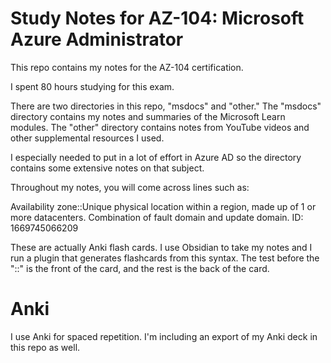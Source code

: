 # Study Notes for AZ-104: Microsoft Azure Administrator

This repo contains my notes for the AZ-104 certification.

I spent 80 hours studying for this exam. 

There are two directories in this repo, "msdocs" and "other." The "msdocs" directory contains my notes and summaries of the Microsoft Learn modules. The "other" directory contains notes from YouTube videos and other supplemental resources I used. 

I especially needed to put in a lot of effort in Azure AD so the directory contains some extensive notes on that subject. 

Throughout my notes, you will come across lines such as:

Availability zone::Unique physical location within a region, made up of 1 or more datacenters. Combination of fault domain and update domain. 
ID: 1669745066209

These are actually Anki flash cards. I use Obsidian to take my notes and I run a plugin that generates flashcards from this syntax. The test before the "::" is the front of the card, and the rest is the back of the card. 

# Anki

I use Anki for spaced repetition. I'm including an export of my Anki deck in this repo as well. 
